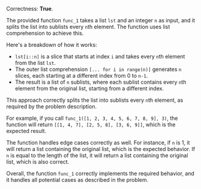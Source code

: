 Correctness: **True**.

The provided function `func_1` takes a list `lst` and an integer `n` as input, and it splits the list into sublists every `n`th element. The function uses list comprehension to achieve this.

Here's a breakdown of how it works:

- `lst[i::n]` is a slice that starts at index `i` and takes every `n`th element from the list `lst`.
- The outer list comprehension `[... for i in range(n)]` generates `n` slices, each starting at a different index from 0 to `n-1`.
- The result is a list of `n` sublists, where each sublist contains every `n`th element from the original list, starting from a different index.

This approach correctly splits the list into sublists every `n`th element, as required by the problem description.

For example, if you call `func_1([1, 2, 3, 4, 5, 6, 7, 8, 9], 3)`, the function will return `[[1, 4, 7], [2, 5, 8], [3, 6, 9]]`, which is the expected result.

The function handles edge cases correctly as well. For instance, if `n` is 1, it will return a list containing the original list, which is the expected behavior. If `n` is equal to the length of the list, it will return a list containing the original list, which is also correct.

Overall, the function `func_1` correctly implements the required behavior, and it handles all potential cases as described in the problem.